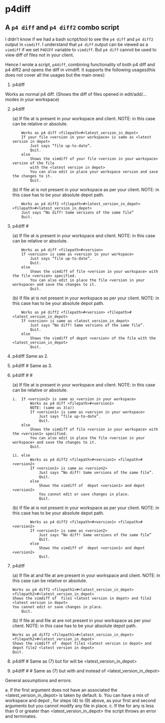 # p4diff
## A ```p4 diff``` and ```p4 diff2``` combo script

I didn’t know if we had a bash script/tool to see the ```p4 diff``` and ```p4 diff2``` output in ```vimdiff```.
I understand that ```p4 diff``` output can be viewed as a ```vimdiff``` if we set ```P4DIFF``` variable to ```vimdiff```.
But ```p4 diff``` cannot be used to view diff of files not in your client.

Hence I wrote a script, ```p4diff```, combining functionality of both p4 diff and p4 diff2 and opens the diff in vimdiff.
It supports the following usages(this does not cover all the usages but the main ones):

1.  p4diff

Works as normal p4 diff. (Shows the diff of files opened in edit/add/…  modes in
your workspace)

2.  p4diff <filepath>

    (a) If file at <filepath> is present in your workspace and client.
        NOTE: <filepath> in this case can be relative or absolute.

            Works as p4 diff <filepath>#<latest_version_in_depot>
            If your file <version in your workspace> is same as <latest version in depot>
                Just says “file up-to-date”.
                Quit.
            else
                Shows the vimdiff of your file <version in your workspace> version of the file
                with the <latest version in depot>
                You can also edit in place your workspace version and save the changes to it.
                Quit.
            
    (b) If file at <filepath> is not present in your workspace as per your client.
        NOTE: <filepath> in this case has to be your absolute depot path.

            Works as p4 diff2 <filepath>#<latest_version_in_depot> <filepath>#<latest_version_in_depot>
            Just says “No diff! Same versions of the same file”
            Quit.

3.  p4diff <filepath>#<version>

    (a) If file at <filepath> is present in your workspace and client.
        NOTE: <filepath> in this case can be relative or absolute.

            Works as p4 diff <filepath>#<version>
            If <version> is same as <version in your workspace>
                Just says “file up-to-date”.
                Quit.
            else
                Shows the vimdiff of file <version in your workspace> with the file <version> specified.
                You can also edit in place the file <version in your workspace> and save the changes to it.
                Quit.

    (b) If file at <filepath> is not present in your workspace as per your client.
        NOTE: <filepath> in this case has to be your absolute depot path.

            Works as p4 diff2 <filepath>#<version> <filepath>#<latest_version_in_depot>
            If <version> is same as <latest_version_in_depot>
                Just says “No diff! Same versions of the same file”.
                Quit.
            else
                Shows the vimdiff of depot <version> of the file with the <latest_version_in_depot>
                Quit.   

4.  p4diff <filepath> <filepath>
    Same as 2.

5.  p4diff <filename>#<version> <filename>
    Same as 3.

6.  p4diff <filepath>#<version1> <filepath>#<version2>

    (a) If file at <filepath> is present in your workspace and client. 
        NOTE: <filepath> in this case can be relative or absolute.

        i.  If <version2> is same as <version in your workspace>
                Works as p4 diff <filepath>#<version1>  
                NOTE: (same as 3(a))
                If <version1> is same as <version in your workspace>
                    Just says “file up-to-date”.
                    Quit.
            else
                Shows the vimdiff of file <version in your workspace> with the <version1> specified.
                You can also edit in place the file <version in your workspace> and save the changes to it.
                Quit.

        ii. else
                Works as p4 diff2 <filepath>#<version1> <filepath>#<version2>
                If <version1> is same as <version2>
                    Just says “No diff! Same versions of the same file”.
                    Quit.
                else
                    Shows the vimdiff of  depot <version1> and depot <version2>
                    You cannot edit or save changes in place.
                    Quit.

    (b) If file at <filepath> is not present in your workspace as per your client.
        NOTE: <filepath> in this case has to be your absolute depot path.

                Works as p4 diff2 <filepath>#<version1> <filepath>#<version2>
                If <version1> is same as <version2> 
                    Just says “No diff! Same versions of the same file”
                    Quit.
                else
                    Shows the vimdiff of  depot <version1> and depot <version2>
                    Quit.

7.  p4diff <filepath1> <filepath2>

    (a) If file at <filepath1> and file at <filepath2> are present in your workspace and client. 
        NOTE: <filepath> in this case can be relative or absolute.

        Works as p4 diff2 <filepath1>#<latest_version_in_depot> <filepath2>#<latest_version_in_depot>
        Shows the vimdiff of  file1 <latest version in depot> and file2 <latest version in depot>
        You cannot edit or save changes in place.
            Quit.

    (b) If file at <filepath1> and file at <filepath2> are not present in your workspace as per your client.
        NOTE: <filepath> in this case has to be your absolute depot path.

        Works as p4 diff2 <filepath1>#<latest_version_in_depot> <filepath2>#<latest_version_in_depot>
        Shows the vimdiff of  depot file1 <latest version in depot> and depot file2 <latest version in depot>
        Quit.

8.  p4diff <filepath1>#<version1> <filepath2>
    Same as (7) but <version2> for <filepath2> will be <latest_version_in_depot>

9.  p4diff <filepath1>#<version1> <filepath2>#<version2>
    Same as (7) but with <version1> and <version2> instead of <latest_version_in_depot>

General assumptions and errors:

a.  If the first <filepath1> argument does not have an associated  <version1> the <latest_version_in_depot> is taken by default.
b.  You can have a mix of workspace and depot <filepaths>, for steps (4) to (9) above, as your first and second arguments but you cannot modify any file in place.
c.  If the <version> for any <filepath> is less than 0 or greater than <latest_version_in_depot> the script throws an error and terminates. 
